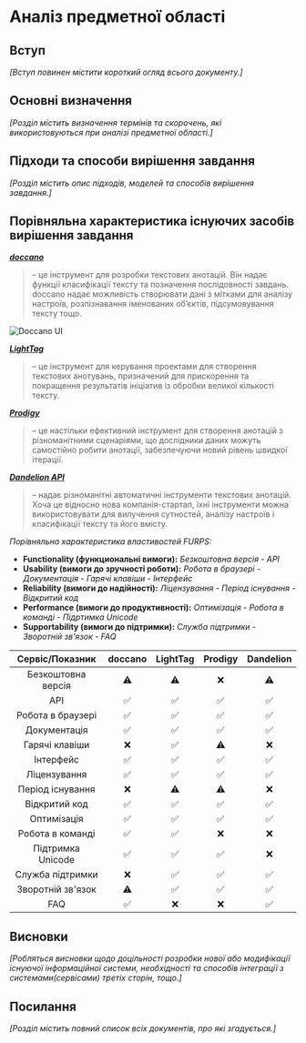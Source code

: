 # Аналіз предметної області

## Вступ

_[Вступ повинен містити короткий огляд всього документу.]_

## Основні визначення

_[Розділ містить визначення термінів та скорочень, які використовуються при аналізі предметної області.]_

## Підходи та способи вирішення завдання

_[Розділ містить опис підходів, моделей та способів вирішення завдання.]_

## Порівняльна характеристика існуючих засобів вирішення завдання


**[*doccano*](https://doccano.herokuapp.com)**
> – це інструмент для розробки текстових анотацій. Він надає функції класифікації тексту та позначення послідовності завдань. doccano надає можливість створювати дані з мітками для аналізу настроїв, розпізнавання іменованих об’єктів, підсумовування тексту тощо.
> 
![Doccano UI](https://user-images.githubusercontent.com/89908678/194732228-7c78a51d-eb78-4c51-a904-18fe75cf628b.png)

**[*LightTag*](https://www.lighttag.io)**
> – це інструмент для керування проектами для створення текстових анотувань, призначений для прискорення та покращення результатів ініціатив із обробки великої кількості тексту. 

**[*Prodigy*](https://prodi.gy)**
> – це настільки ефективний інструмент для створення анотацій з різноманітними сценаріями, що дослідники даних можуть самостійно робити анотації, забезпечуючи новий рівень швидкої ітерації.

**[*Dandelion API*](https://dandelion.eu)**
> – надає різноманітні автоматичні інструменти текстових анотацій. Хоча це відносно нова компанія-стартап, їхні інструменти можна використовувати для вилучення сутностей, аналізу настроїв і класифікації тексту та його вмісту.

*Порівняльна характеристика властивостей FURPS:*
- **Functionality (функциональні вимоги):** *Безкоштовна версія - API*
- **Usability (вимоги до зручності роботи):** *Робота в браузері - Документація - Гарячі клавіши - Інтерфейс*
- **Reliability (вимоги до надійності):** *Ліцензування - Період існування - Відкритий код*
- **Performance (вимоги до продуктивності):** *Оптимізація - Робота в команді - Підртимка Unicode*
- **Supportability (вимоги до підтримки):** *Служба підтримки - Зворотній зв'язок - FAQ*

| Сервіс/Показник    |    doccano    |    LightTag    |    Prodigy    |   Dandelion   |
|      :---:         |     :---:     |      :---:     |     :---:     |     :---:     |
| Безкоштовна версія |      ⚠️       |       ⚠️      |       ❌      |       ⚠️      |
| API                |      ✅       |       ✅      |       ✅      |       ✅      |
| Робота в браузері  |      ✅       |       ✅      |       ✅      |       ✅      |
| Документація       |      ✅       |       ✅      |       ✅      |       ✅      |
| Гарячі клавіши     |      ❌       |       ✅      |       ⚠️      |       ❌      |
| Інтерфейс          |      ✅       |       ✅      |       ✅      |       ✅      |
| Ліцензування       |      ✅       |       ✅      |       ✅      |       ✅      |
| Період існування   |      ❌       |       ⚠️      |       ⚠️      |       ❌      |
| Відкритий код      |      ✅       |       ✅      |       ✅      |       ✅      |
| Оптимізація        |      ✅       |       ✅      |       ✅      |       ✅      |
| Робота в команді   |      ✅       |       ✅      |       ❌      |       ❌      |
| Підтримка Unicode  |      ✅       |       ✅      |       ✅      |       ❌      |
| Служба підтримки   |      ❌       |       ✅      |       ✅      |       ✅      |
| Зворотній зв'язок  |      ⚠️       |       ✅      |       ✅      |       ✅      |
| FAQ                |      ✅       |       ❌      |       ❌      |       ✅      |


## Висновки

_[Робляться висновки щодо доцільності розробки нової або модифікації існуючої інформаційної системи, необхідності та способів інтеграції з системами(сервісами) третіх сторін, тощо.]_

## Посилання

_[Розділ містить повний список всіх документів, про які згадується.]_
